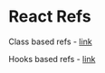 # React Refs

Class based refs - [link](https://reactjs.org/docs/refs-and-the-dom.html)

Hooks based refs - [link](https://reactjs.org/docs/hooks-reference.html#useref)
